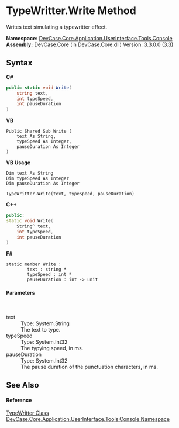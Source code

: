 # TypeWritter.Write Method 
 

Writes text simulating a typewritter effect.

**Namespace:**&nbsp;<a href="N_DevCase_Core_Application_UserInterface_Tools_Console">DevCase.Core.Application.UserInterface.Tools.Console</a><br />**Assembly:**&nbsp;DevCase.Core (in DevCase.Core.dll) Version: 3.3.0.0 (3.3)

## Syntax

**C#**<br />
``` C#
public static void Write(
	string text,
	int typeSpeed,
	int pauseDuration
)
```

**VB**<br />
``` VB
Public Shared Sub Write ( 
	text As String,
	typeSpeed As Integer,
	pauseDuration As Integer
)
```

**VB Usage**<br />
``` VB Usage
Dim text As String
Dim typeSpeed As Integer
Dim pauseDuration As Integer

TypeWritter.Write(text, typeSpeed, pauseDuration)
```

**C++**<br />
``` C++
public:
static void Write(
	String^ text, 
	int typeSpeed, 
	int pauseDuration
)
```

**F#**<br />
``` F#
static member Write : 
        text : string * 
        typeSpeed : int * 
        pauseDuration : int -> unit 

```


#### Parameters
&nbsp;<dl><dt>text</dt><dd>Type: System.String<br />The text to type.</dd><dt>typeSpeed</dt><dd>Type: System.Int32<br />The typying speed, in ms.</dd><dt>pauseDuration</dt><dd>Type: System.Int32<br />The pause duration of the punctuation characters, in ms.</dd></dl>

## See Also


#### Reference
<a href="T_DevCase_Core_Application_UserInterface_Tools_Console_TypeWritter">TypeWritter Class</a><br /><a href="N_DevCase_Core_Application_UserInterface_Tools_Console">DevCase.Core.Application.UserInterface.Tools.Console Namespace</a><br />